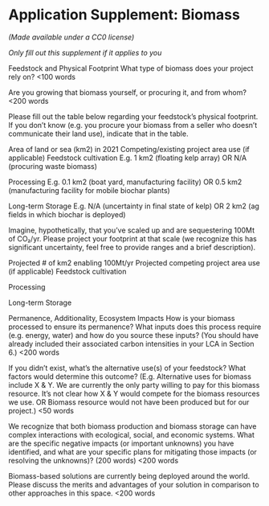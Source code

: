 # Application Supplement: Biomass

_(Made available under a CC0 license)_

_Only fill out this supplement if it applies to you_

Feedstock and Physical Footprint
What type of biomass does your project rely on?
<100 words

Are you growing that biomass yourself, or procuring it, and from whom?
<200 words

Please fill out the table below regarding your feedstock’s physical footprint. If you don’t know (e.g. you procure your biomass from a seller who doesn’t communicate their land use), indicate that in the table.

Area of land or sea (km2) in 2021
Competing/existing project area use (if applicable)
Feedstock cultivation
E.g. 1 km2 (floating kelp array) OR N/A (procuring waste biomass)

Processing
E.g. 0.1 km2 (boat yard, manufacturing facility) OR 0.5 km2 (manufacturing facility for mobile biochar plants)

Long-term Storage
E.g. N/A (uncertainty in final state of kelp) OR 2 km2 (ag fields in which biochar is deployed)

Imagine, hypothetically, that you’ve scaled up and are sequestering 100Mt of CO₂/yr. Please project your footprint at that scale (we recognize this has significant uncertainty, feel free to provide ranges and a brief description).

Projected # of km2 enabling 100Mt/yr
Projected competing project area use (if applicable)
Feedstock cultivation

Processing

Long-term Storage

Permanence, Additionality, Ecosystem Impacts
How is your biomass processed to ensure its permanence? What inputs does this process require (e.g. energy, water) and how do you source these inputs? (You should have already included their associated carbon intensities in your LCA in Section 6.)
<200 words

If you didn’t exist, what’s the alternative use(s) of your feedstock? What factors would determine this outcome? (E.g. Alternative uses for biomass include X & Y. We are currently the only party willing to pay for this biomass resource. It’s not clear how X & Y would compete for the biomass resources we use. OR Biomass resource would not have been produced but for our project.)
<50 words

We recognize that both biomass production and biomass storage can have complex interactions with ecological, social, and economic systems. What are the specific negative impacts (or important unknowns) you have identified, and what are your specific plans for mitigating those impacts (or resolving the unknowns)? (200 words)
<200 words

Biomass-based solutions are currently being deployed around the world. Please discuss the merits and advantages of your solution in comparison to other approaches in this space.
<200 words
